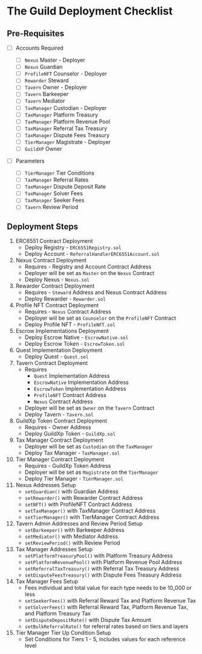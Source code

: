 # The Guild Deployment Checklist

## Pre-Requisites

-   [ ] Accounts Required

    -   [ ] `Nexus` Master - Deployer
    -   [ ] `Nexus` Guardian
    -   [ ] `ProfileNFT` Counselor - Deployer
    -   [ ] `Rewarder` Steward
    -   [ ] `Tavern` Owner - Deployer
    -   [ ] `Tavern` Barkeeper
    -   [ ] `Tavern` Mediator
    -   [ ] `TaxManager` Custodian - Deployer
    -   [ ] `TaxManager` Platform Treasury
    -   [ ] `TaxManager` Platform Revenue Pool
    -   [ ] `TaxManager` Referral Tax Treasury
    -   [ ] `TaxManager` Dispute Fees Treasury
    -   [ ] `TierManager` Magistrate - Deployer
    -   [ ] `GuildXP` Owner

-   [ ] Parameters

    -   [ ] `TierManager` Tier Conditions
    -   [ ] `TaxManager` Referral Rates
    -   [ ] `TaxManager` Dispute Deposit Rate
    -   [ ] `TaxManager` Solver Fees
    -   [ ] `TaxManager` Seeker Fees
    -   [ ] `Tavern` Review Period

## Deployment Steps

1. ERC6551 Contract Deployment
    - Deploy Registry - `ERC6551Registry.sol`
    - Deploy Account - `ReferralHandlerERC6551Account.sol`
2. Nexus Contract Deployment
    - Requires - Registry and Account Contract Address
    - Deployer will be set as `Master` on the `Nexus` Contract
    - Deploy Nexus - `Nexus.sol`
3. Rewarder Contract Deployment
    - Requires - `Steward` Address and Nexus Contract Address
    - Deploy Rewarder - `Rewarder.sol`
4. Profile NFT Contract Deployment
    - Requires - `Nexus` Contract Address
    - Deployer will be set as `Counselor` on the `ProfileNFT` Contract
    - Deploy Profile NFT - `ProfileNFT.sol`
5. Escrow Implementations Deployment
    - Deploy Escrow Native - `EscrowNative.sol`
    - Deploy Escrow Token - `EscrowToken.sol`
6. Quest Implementation Deployment
    - Deploy Quest - `Quest.sol`
7. Tavern Contract Deployment
    - Requires
        - `Quest` Implementation Address
        - `EscrowNative` Implementation Address
        - `EscrowToken` Implementation Address
        - `ProfileNFT` Contract Address
        - `Nexus` Contract Address
    - Deployer will be set as `Owner` on the `Tavern` Contract
    - Deploy Tavern - `Tavern.sol`
8. GuildXp Token Contract Deployment
    - Requires - Owner Address
    - Deploy GuildXp Token - `GuildXp.sol`
9. Tax Manager Contract Deployment
    - Deployer will be set as `Custodian` on the `TaxManager`
    - Deploy Tax Manager - `TaxManager.sol`
10. Tier Manager Contract Deployment
    - Requires - GuildXp Token Address
    - Deployer will be set as `Magistrate` on the `TierManager`
    - Deploy Tier Manager - `TierManager.sol`
11. Nexus Addresses Setup
    - `setGuardian()` with Guardian Address
    - `setRewarder()` with Rewarder Contract Address
    - `setNFT()` with ProfileNFT Contract Address
    - `setTaxManager()` with TaxManager Contract Address
    - `setTierManager()` with TierManager Contract Address
12. Tavern Admin Addresses and Review Period Setup
    - `setBarkeeper()` with Barkeeper Address
    - `setMediator()` with Mediator Address
    - `setReviewPeriod()` with Review Period
13. Tax Manager Addresses Setup
    - `setPlatformTreasuryPool()` with Platform Treasury Address
    - `setPlatformRevenuePool()` with Platform Revenue Pool Address
    - `setReferralTaxTreasury()` with Referral Tax Treasury Address
    - `setDisputeFeesTreasury()` with Dispute Fees Treasury Address
14. Tax Manager Fees Setup
    - Fees individual and total value for each type needs to be 10_000 or less
    - `setSeekerFees()` with Referral Reward Tax and Platform Revenue Tax
    - `setSolverFees()` with Referral Reward Tax, Platform Revenue Tax, and Platform Treasury Tax
    - `setDisputeDepositRate()` with Dispute Tax Amount
    - `setBulkReferralRate()` for referral rates based on tiers and layers
15. Tier Manager Tier Up Condition Setup
    - Set Conditions for Tiers 1 - 5, includes values for each reference level
